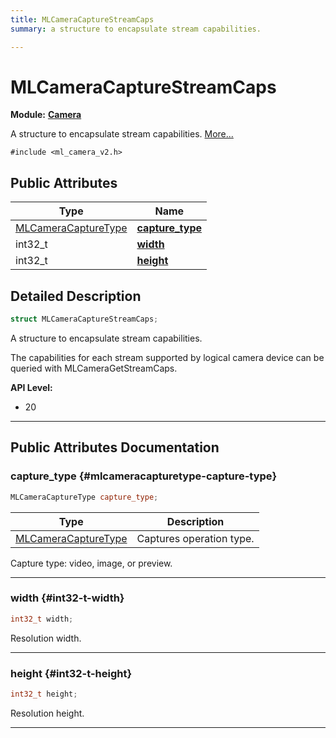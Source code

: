 ```yaml
---
title: MLCameraCaptureStreamCaps
summary: a structure to encapsulate stream capabilities. 

---
```


# MLCameraCaptureStreamCaps

**Module:** **[Camera](/versioned_docs/version-22-May-2023/api-ref/api/Modules/group___camera/group___camera.md)**



A structure to encapsulate stream capabilities.  [More...](#detailed-description)


`#include <ml_camera_v2.h>`

## Public Attributes

| Type           | Name           |
| -------------- | -------------- |
| [MLCameraCaptureType](/versioned_docs/version-22-May-2023/api-ref/api/Modules/group___camera/group___camera.md#enums-mlcameracapturetype) | **[capture_type](/versioned_docs/version-22-May-2023/api-ref/api/Modules/group___camera/struct_m_l_camera_capture_stream_caps.md#mlcameracapturetype-capture-type)**  |
| int32_t | **[width](/versioned_docs/version-22-May-2023/api-ref/api/Modules/group___camera/struct_m_l_camera_capture_stream_caps.md#int32-t-width)**  |
| int32_t | **[height](/versioned_docs/version-22-May-2023/api-ref/api/Modules/group___camera/struct_m_l_camera_capture_stream_caps.md#int32-t-height)**  |

## Detailed Description

```cpp
struct MLCameraCaptureStreamCaps;
```

A structure to encapsulate stream capabilities. 

The capabilities for each stream supported by logical camera device can be queried with MLCameraGetStreamCaps.




**API Level:**
  * 20




-----------
## Public Attributes Documentation

### capture_type {#mlcameracapturetype-capture-type}

```cpp
MLCameraCaptureType capture_type;
```



| Type | Description |
|--|--|
| [MLCameraCaptureType](/versioned_docs/version-22-May-2023/api-ref/api/Modules/group___camera/group___camera.md#enums-mlcameracapturetype) | Captures operation type.  |


Capture type: video, image, or preview. 





-----------

### width {#int32-t-width}

```cpp
int32_t width;
```


Resolution width. 





-----------

### height {#int32-t-height}

```cpp
int32_t height;
```


Resolution height. 





-----------


